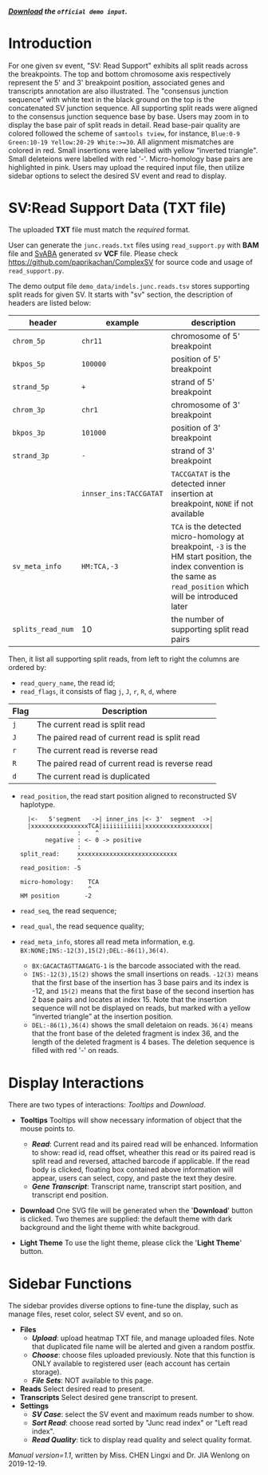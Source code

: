 ##### [Download](https://raw.githubusercontent.com/Nobel-Justin/Oviz-Bio-demo/master/SV_Read_Support/demo_data/indels.junc.reads.tsv) the `official demo input`.

# Introduction
For one given sv event, "SV: Read Support" exhibits all split reads across the breakpoints.  The top and bottom chromosome axis respectively represent the 5' and 3' breakpoint position, associated genes and transcripts annotation are also illustrated. The "consensus junction sequence" with white text in the black ground on the top is the concatenated SV junction sequence. All supporting split reads were aligned to the consensus junction sequence base by base. Users may zoom in to display the base pair of split reads in detail. Read base-pair quality are colored followed the scheme of `samtools tview`, for instance, `Blue:0-9 Green:10-19 Yellow:20-29 White:>=30`. All alignment mismatches are colored in red. Small insertions were labelled with yellow “inverted triangle". Small deleteions were labelled with red '-'. Micro-homology base pairs are highlighted in pink. Users may upload the required input file, then utilize sidebar options to select the desired SV event and read to display.

# SV:Read Support Data (TXT file)
The uploaded **TXT** file must match the *required* format.

User can generate the `junc.reads.txt` files using `read_support.py` with **BAM** file and [SvABA](https://github.com/walaj/svaba) generated sv **VCF** file. Please check https://github.com/paprikachan/ComplexSV for source code and usage of `read_support.py`.

The demo output file `demo_data/indels.junc.reads.tsv` stores supporting split reads for given SV. It starts with "sv" section,  the description of headers are listed below:

|header|example|description|
|---|---|---|  
| `chrom_5p` | `chr11` | chromosome of 5' breakpoint |
| `bkpos_5p` | `100000`| position of 5' breakpoint |
| `strand_5p` | `+` | strand of 5' breakpoint |
| `chrom_3p` | `chr1` | chromosome of 3' breakpoint |
| `bkpos_3p` | `101000` | position of  3' breakpoint |
| `strand_3p` | `-` |  strand of 3' breakpoint |
|| `innser_ins:TACCGATAT` | `TACCGATAT` is the detected inner insertion at breakpoint, `NONE` if not available |
| `sv_meta_info` | `HM:TCA,-3` | `TCA` is the detected micro-homology at breakpoint, `-3` is the HM start position, the index convention is the same as `read_position` which will be introduced later |
| `splits_read_num` | 10 | the number of supporting split read pairs |

Then, it list all supporting split reads, from left to right the columns are ordered by:

+ `read_query_name`, the read id;
+ `read_flags`, it consists of flag `j`, `J`, `r`, `R`, `d`, where

|Flag|Description|
|---|---|
|`j`|The current read is split read|
|`J`|The paired read of current read is split read|
|`r`|The current read is reverse read|
|`R`|The paired read of current read is reverse read|
|`d`|The current read is duplicated|

+ `read_position`, the read start position aligned to reconstructed SV haplotype.


  ```
    |<-   5'segment   ->| inner_ins |<- 3'  segment  ->|
    |xxxxxxxxxxxxxxxxTCA|iiiiiiiiiii|xxxxxxxxxxxxxxxxxx|
                  :    ^
         negative : <- 0 -> positive
                  :
  split_read:     xxxxxxxxxxxxxxxxxxxxxxxxxxxx
                  ^
  read_position: -5
                     
  micro-homology:    TCA   
                     ^
  HM position       -2
  ```
  
+ `read_seq`, the read sequence;
+ `read_qual`, the read sequence quality;
+ `read_meta_info`, stores all read meta information, e.g. `BX:NONE;INS:-12(3),15(2);DEL:-86(1),36(4)`.
  - `BX:GACACTAGTTAAGATG-1` is the barcode associated with the read.
  - `INS:-12(3),15(2)` shows the small insertions on reads. `-12(3)` means that the first base of the insertion has 3 base pairs and its index is -12, and `15(2)` means that the first base of the second insertion has 2 base pairs and locates at index 15.  Note that the insertion sequence will not be displayed on reads, but marked with a yellow “inverted triangle” at the insertion position.
  - `DEL:-86(1),36(4)` shows the small deletaion on reads. `36(4)` means that the front base of the deleted fragment is index 36, and the length of the deleted fragment is 4 bases. The deletion sequence is filled with red '-' on reads.


# Display Interactions
There are two types of interactions: *Tooltips* and *Download*.

- **Tooltips**
  Tooltips will show necessary information of object that the mouse points to.
  + __*Read*__: Current read and its paired read will be enhanced. Information to show: read id, read offset, wheather this read or its paired read is split read and reversed, attached barcode if applicable. If the read body is clicked, floating box contained above information will appear, users can select, copy, and paste the text they desire.
  + __*Gene Transcript*__: Transcript name, transcript start position, and transcript end position.
  
- **Download**
  One SVG file will be generated when the '**Download**' button is clicked. Two themes are supplied: the default theme with dark background and the light theme with white backgroud. 
- **Light Theme**
  To use the light theme, please click the '**Light Theme**' button.

# Sidebar Functions
The sidebar provides diverse options to fine-tune the display, such as manage files, reset color, select SV event, and so on.

- **Files**
  + __*Upload*__: upload heatmap TXT file, and manage uploaded files. Note that duplicated file name will be alerted and given a random postfix.
  + __*Choose*__: choose files uploaded previously. Note that this function is ONLY available to registered user (each account has certain storage).
  + __*File Sets*__: NOT available to this page.
- **Reads**
  Select desired read to present.
- **Transcripts**
  Select desired gene transcript to present.
- **Settings**
  + __*SV Case*__: select the SV event and maximum reads number to show.
  + __*Sort Read*__: choose read sorted by "Junc read index" or "Left read index".
  + __*Read Quality*__: tick to display read quality and select quality format.

*Manual version=1.1*, written by Miss. CHEN Lingxi and Dr. JIA Wenlong on 2019-12-19.
